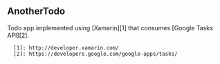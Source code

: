 ## AnotherTodo

Todo app implemented using [Xamarin][1] that consumes [Google Tasks API][2].


```
  [1]: http://developer.xamarin.com/
  [2]: https://developers.google.com/google-apps/tasks/
